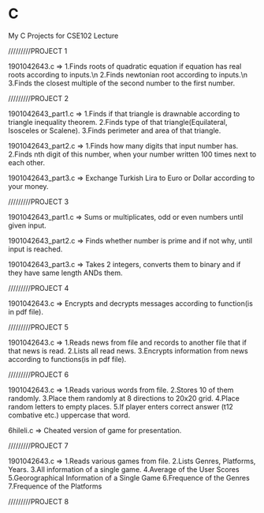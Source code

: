 # C
My C Projects for CSE102 Lecture

/////////PROJECT 1

1901042643.c => 1.Finds roots of quadratic equation if equation has real roots according to inputs.\n
                2.Finds newtonian root according to inputs.\n
                3.Finds the closest multiple of the second number to the first number.


/////////PROJECT 2
                
1901042643_part1.c => 1.Finds if that triangle is drawnable according to triangle inequality theorem.
                      2.Finds type of that triangle(Equilateral, Isosceles or Scalene).
                      3.Finds perimeter and area of that triangle.
                      
1901042643_part2.c => 1.Finds how many digits that input number has.
                      2.Finds nth digit of this number, when your number written 100 times next to each other.
                    
1901042643_part3.c => Exchange Turkish Lira to Euro or Dollar according to your money.


/////////PROJECT 3

1901042643_part1.c => Sums or multiplicates, odd or even numbers until given input.

1901042643_part2.c => Finds whether number is prime and if not why, until input is reached.

1901042643_part3.c => Takes 2 integers, converts them to binary and if they have same length ANDs them.


/////////PROJECT 4

1901042643.c => Encrypts and decrypts messages according to function(is in pdf file).


/////////PROJECT 5

1901042643.c => 1.Reads news from file and records to another file that if that news is read.
                2.Lists all read news.
                3.Encrypts information from news according to functions(is in pdf file).
                

/////////PROJECT 6

1901042643.c => 1.Reads various words from file.
                2.Stores 10 of them randomly.
                3.Place them randomly at 8 directions to 20x20 grid.
                4.Place random letters to empty places.
                5.If player enters correct answer (t12 combative etc.) uppercase that word.
                
6hileli.c => Cheated version of game for presentation.                
           
           
/////////PROJECT 7

1901042643.c => 1.Reads various games from file.
                2.Lists Genres, Platforms, Years.
                3.All information of a single game.
                4.Average of the User Scores
                5.Georographical Information of a Single Game
                6.Frequence of the Genres
                7.Frequence of the Platforms
                

/////////PROJECT 8
